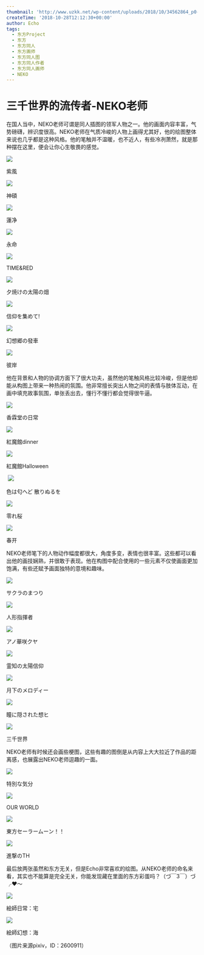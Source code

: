 ```yaml
---
thumbnail: 'http://www.uzkk.net/wp-content/uploads/2018/10/34562864_p0-825x510.jpg'
createTime: '2018-10-28T12:12:30+00:00'
author: Echo
tags:
  - 东方Project
  - 东方
  - 东方同人
  - 东方画师
  - 东方同人图
  - 东方同人作者
  - 东方同人画师
  - NEKO
---
```


# 三千世界的流传者-NEKO老师

在国人当中，NEKO老师可谓是同人插图的领军人物之一。他的画面内容丰富，气势磅礴，辨识度很高。NEKO老师在气质冷峻的人物上画得尤其好，他的绘图整体来说也几乎都是这种风格。他的笔触并不温暖，也不近人，有些冷冽萧然，就是那种摆在这里，便会让你心生敬畏的感觉。

![](http://www.uzkk.net/wp-content/uploads/2018/10/28123130_p0-1024x620.jpg)

紫風

![](http://www.uzkk.net/wp-content/uploads/2018/10/28471296_p0-1024x596.jpg)

神碩

![](http://www.uzkk.net/wp-content/uploads/2018/10/31716552_p0-1024x620.jpg)

蓮净

![](http://www.uzkk.net/wp-content/uploads/2018/10/30537439_p0-1024x620.jpg)

永命

![](http://www.uzkk.net/wp-content/uploads/2018/10/33316516_p0-1024x697.jpg)

TIME&RED

![](http://www.uzkk.net/wp-content/uploads/2018/10/27763069_p0-1024x485.jpg)

夕焼けの太陽の畑

![](http://www.uzkk.net/wp-content/uploads/2018/10/27086224_p0-1-1024x627.jpg)

信仰を集めて!

![](http://www.uzkk.net/wp-content/uploads/2018/10/33952191_p0-1024x478.jpg)

幻想郷の發車

![](http://www.uzkk.net/wp-content/uploads/2018/10/32197352_p0-1024x657.jpg)

彼岸

他在背景和人物的协调方面下了很大功夫，虽然他的笔触风格比较冷峻，但是他却能从构图上带来一种热闹的氛围。他非常擅长突出人物之间的表情与肢体互动，在画中填充故事氛围，单张丢出去，懂行不懂行都会觉得很牛逼。

![](http://www.uzkk.net/wp-content/uploads/2018/10/42655610_p0-1.jpg)

香霖堂の日常

![](http://www.uzkk.net/wp-content/uploads/2018/10/34683993_p0-1024x541.jpg)

紅魔館dinner

![](http://www.uzkk.net/wp-content/uploads/2018/10/39438115-1024x724.png)

紅魔館Halloween

 ![](http://www.uzkk.net/wp-content/uploads/2018/10/47004232_p0-1-1024x512.jpg)

色は匂へど 散りぬるを

![](http://www.uzkk.net/wp-content/uploads/2018/10/47042374_p0-1024x506.jpg)

零れ桜

![](http://www.uzkk.net/wp-content/uploads/2018/10/39466487-1024x512.png)

春开

NEKO老师笔下的人物动作幅度都很大，角度多变，表情也很丰富。这些都可以看出他的画技娴熟，并很敢于表现。他在构图中配合使用的一些元素不仅使画面更加饱满，有些还赋予画面独特的意境和趣味。

![](http://www.uzkk.net/wp-content/uploads/2018/10/34871530_p0-1-1024x576.jpg)

サクラのまつり

![](http://www.uzkk.net/wp-content/uploads/2018/10/34562864_p0-1024x605.jpg)

人形指揮者

![](http://www.uzkk.net/wp-content/uploads/2018/10/35872256_p0-725x1024.jpg)

アノ華咲クヤ

![](http://www.uzkk.net/wp-content/uploads/2018/10/55592344_p0-724x1024.jpg)

霊知の太陽信仰

![](http://www.uzkk.net/wp-content/uploads/2018/10/38047797_p0-1024x561.jpg)

月下のメロディー

![](http://www.uzkk.net/wp-content/uploads/2018/10/54215325_p0-1024x655.jpg)

瞳に隠された想ヒ

![](http://www.uzkk.net/wp-content/uploads/2018/10/37485215_p0-789x1024.jpg)

三千世界

NEKO老师有时候还会画些梗图，这些有趣的图倒是从内容上大大拉近了作品的距离感，也展露出NEKO老师逗趣的一面。

![](http://www.uzkk.net/wp-content/uploads/2018/10/41579339_p0-1024x618.jpg)

特別な気分

![](http://www.uzkk.net/wp-content/uploads/2018/10/35038387_p0-1024x682.jpg)

OUR WORLD

![](http://www.uzkk.net/wp-content/uploads/2018/10/44786731_p0-1024x493.jpg)

東方セーラームーン！！

![](http://www.uzkk.net/wp-content/uploads/2018/10/36063215_p0-1024x334.jpg)

進撃のTH

最后放两张虽然和东方无关，但是Echo非常喜欢的绘图。从NEKO老师的命名来看，其实也不能算是完全无关，你能发现藏在里面的东方彩蛋吗？（づ￣3￣）づ╭❤～

![](http://www.uzkk.net/wp-content/uploads/2018/10/31565469_p0-1024x512.jpg)

絵師日常：宅

![](http://www.uzkk.net/wp-content/uploads/2018/10/31491291_p0-1024x576.jpg)

絵師幻想：海

（图片来源pixiv，ID：2600911）
